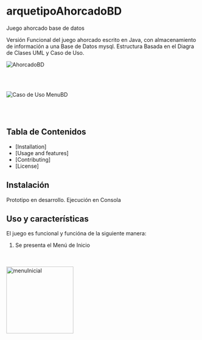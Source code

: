 # arquetipoAhorcadoBD
 Juego ahorcado base de datos
 
 Versión Funcional del juego ahorcado escrito en Java, con almacenamiento de 
información  a una Base de Datos mysql.
Estructura Basada en el Diagra de Clases UML y Caso de Uso.

![AhorcadoBD](https://user-images.githubusercontent.com/108556884/235373105-0fb04e45-72fd-4f74-aea0-6ea5982a47a5.png)

<br>
<br>


![Caso de Uso MenuBD](https://user-images.githubusercontent.com/108556884/235373189-862c5b5d-95b5-491a-8634-d435ea9f0973.png)


<br>
<br>

## Tabla de Contenidos

- [Installation]
- [Usage and features]
- [Contributing]
- [License]

## Instalación
Prototipo en desarrollo. Ejecución en Consola

## Uso y características

El juego es funcional y funcióna de la siguiente manera:

1. Se presenta el Menú de Inicio

<br>
<br>

<img width="176" alt="menuInicial" src="https://user-images.githubusercontent.com/108556884/235374814-546520b4-3877-4aed-8105-843fe1cb5eea.png">


<br>
<br>

















